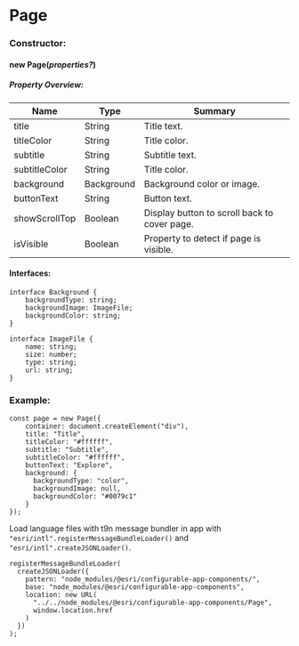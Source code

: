 # Page

### Constructor:

#### new **Page(_properties?_)**

##### Property Overview:

| Name          | Type       | Summary                                      |
| ------------- | ---------- | -------------------------------------------- |
| title         | String     | Title text.                                  |
| titleColor    | String     | Title color.                                 |
| subtitle      | String     | Subtitle text.                               |
| subtitleColor | String     | Title color.                                 |
| background    | Background | Background color or image.                   |
| buttonText    | String     | Button text.                                 |
| showScrollTop | Boolean    | Display button to scroll back to cover page. |
| isVisible     | Boolean    | Property to detect if page is visible.       |

#### Interfaces:

```
interface Background {
    backgroundType: string;
    backgroundImage: ImageFile;
    backgroundColor: string;
}

interface ImageFile {
    name: string;
    size: number;
    type: string;
    url: string;
}
```

### **Example:**

```
const page = new Page({
    container: document.createElement("div"),
    title: "Title",
    titleColor: "#ffffff",
    subtitle: "Subtitle",
    subtitleColor: "#ffffff",
    buttonText: "Explore",
    background: {
      backgroundType: "color",
      backgroundImage: null,
      backgroundColor: "#0079c1"
    }
});
```

Load language files with t9n message bundler in app with `"esri/intl".registerMessageBundleLoader()` and `"esri/intl".createJSONLoader()`.

```
registerMessageBundleLoader(
  createJSONLoader({
    pattern: "node_modules/@esri/configurable-app-components/",
    base: "node_modules/@esri/configurable-app-components",
    location: new URL(
      "../../node_modules/@esri/configurable-app-components/Page",
      window.location.href
    )
  })
);
```
